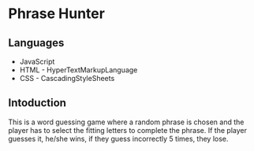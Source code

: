 # Phrase Hunter
 
 ## Languages
  * JavaScript
  * HTML - HyperTextMarkupLanguage
  * CSS - CascadingStyleSheets

 ## Intoduction
 This is a word guessing game where a random phrase is chosen and the player has to select the fitting letters to complete the phrase. If the player guesses it, he/she wins, if they guess incorrectly 5 times, they lose.

